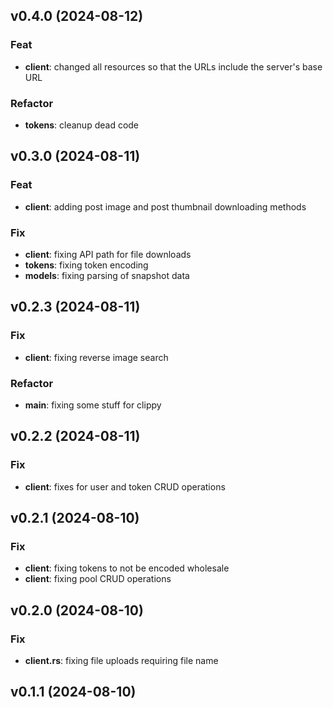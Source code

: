## v0.4.0 (2024-08-12)

### Feat

- **client**: changed all resources so that the URLs include the server's base URL

### Refactor

- **tokens**: cleanup dead code

## v0.3.0 (2024-08-11)

### Feat

- **client**: adding post image and post thumbnail downloading methods

### Fix

- **client**: fixing API path for file downloads
- **tokens**: fixing token encoding
- **models**: fixing parsing of snapshot data

## v0.2.3 (2024-08-11)

### Fix

- **client**: fixing reverse image search

### Refactor

- **main**: fixing some stuff for clippy

## v0.2.2 (2024-08-11)

### Fix

- **client**: fixes for user and token CRUD operations

## v0.2.1 (2024-08-10)

### Fix

- **client**: fixing tokens to not be encoded wholesale
- **client**: fixing pool CRUD operations

## v0.2.0 (2024-08-10)

### Fix

- **client.rs**: fixing file uploads requiring file name

## v0.1.1 (2024-08-10)
